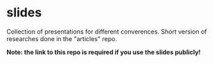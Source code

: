 # slides
Collection of presentations for different converences. Short version of researches done in the "articles" repo. 

**Note: the link to this repo is required if you use the slides publicly!**
